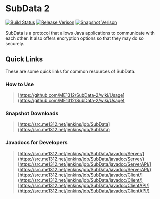 # SubData 2
[![Build Status](https://src.me1312.net/jenkins/job/SubData/badge/icon)](https://src.me1312.net/jenkins/job/SubData/)
[![Release Verison](https://img.shields.io/github/release/ME1312/SubData-2/all.svg)](https://github.com/ME1312/SubData-2/releases) [![Snapshot Verison](https://img.shields.io/badge/dynamic/xml.svg?label=snapshot&url=https%3A%2F%2Fsrc.me1312.net%2Fmaven%2Fnet%2FME1312%2FSubData%2FServer%2Fmaven-metadata.xml&query=%2F%2Fversioning%2Frelease&colorB=blue)](https://src.me1312.net/jenkins/job/SubData/)<br><br>
SubData is a protocol that allows Java applications to communicate with each other. It also offers encryption options so that they may do so securely.

## Quick Links
These are some quick links for common resources of SubData.

### How to Use
> [https://github.com/ME1312/SubData-2/wiki/Usage](https://github.com/ME1312/SubData-2/wiki/Usage)

### Snapshot Downloads
> [https://src.me1312.net/jenkins/job/SubData](https://src.me1312.net/jenkins/job/SubData)

### Javadocs for Developers
> [https://src.me1312.net/jenkins/job/SubData/javadoc/Server/](https://src.me1312.net/jenkins/job/SubData/javadoc/Server/)<br>
> [https://src.me1312.net/jenkins/job/SubData/javadoc/ServerAPI/](https://src.me1312.net/jenkins/job/SubData/javadoc/ServerAPI/)<br>
> [https://src.me1312.net/jenkins/job/SubData/javadoc/Client/](https://src.me1312.net/jenkins/job/SubData/javadoc/Client/)<br>
> [https://src.me1312.net/jenkins/job/SubData/javadoc/ClientAPI/](https://src.me1312.net/jenkins/job/SubData/javadoc/ClientAPI/)<br>
